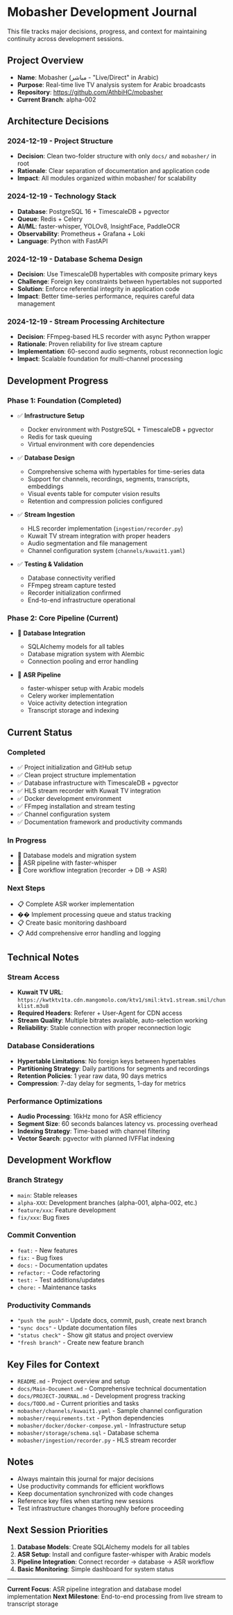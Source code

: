 # Mobasher Development Journal

This file tracks major decisions, progress, and context for maintaining continuity across development sessions.

## Project Overview
- **Name**: Mobasher (مباشر - "Live/Direct" in Arabic)
- **Purpose**: Real-time live TV analysis system for Arabic broadcasts
- **Repository**: https://github.com/AthbiHC/mobasher
- **Current Branch**: alpha-002

## Architecture Decisions

### 2024-12-19 - Project Structure
- **Decision**: Clean two-folder structure with only `docs/` and `mobasher/` in root
- **Rationale**: Clear separation of documentation and application code
- **Impact**: All modules organized within mobasher/ for scalability

### 2024-12-19 - Technology Stack
- **Database**: PostgreSQL 16 + TimescaleDB + pgvector
- **Queue**: Redis + Celery
- **AI/ML**: faster-whisper, YOLOv8, InsightFace, PaddleOCR
- **Observability**: Prometheus + Grafana + Loki
- **Language**: Python with FastAPI

### 2024-12-19 - Database Schema Design
- **Decision**: Use TimescaleDB hypertables with composite primary keys
- **Challenge**: Foreign key constraints between hypertables not supported
- **Solution**: Enforce referential integrity in application code
- **Impact**: Better time-series performance, requires careful data management

### 2024-12-19 - Stream Processing Architecture
- **Decision**: FFmpeg-based HLS recorder with async Python wrapper
- **Rationale**: Proven reliability for live stream capture
- **Implementation**: 60-second audio segments, robust reconnection logic
- **Impact**: Scalable foundation for multi-channel processing

## Development Progress

### Phase 1: Foundation (Completed)
- ✅ **Infrastructure Setup**
  - Docker environment with PostgreSQL + TimescaleDB + pgvector
  - Redis for task queuing
  - Virtual environment with core dependencies
  
- ✅ **Database Design**
  - Comprehensive schema with hypertables for time-series data
  - Support for channels, recordings, segments, transcripts, embeddings
  - Visual events table for computer vision results
  - Retention and compression policies configured

- ✅ **Stream Ingestion**
  - HLS recorder implementation (`ingestion/recorder.py`)
  - Kuwait TV stream integration with proper headers
  - Audio segmentation and file management
  - Channel configuration system (`channels/kuwait1.yaml`)

- ✅ **Testing & Validation**
  - Database connectivity verified
  - FFmpeg stream capture tested
  - Recorder initialization confirmed
  - End-to-end infrastructure operational

### Phase 2: Core Pipeline (Current)
- 🔄 **Database Integration**
  - SQLAlchemy models for all tables
  - Database migration system with Alembic
  - Connection pooling and error handling

- 🔄 **ASR Pipeline**
  - faster-whisper setup with Arabic models
  - Celery worker implementation
  - Voice activity detection integration
  - Transcript storage and indexing

## Current Status

### Completed
- ✅ Project initialization and GitHub setup
- ✅ Clean project structure implementation
- ✅ Database infrastructure with TimescaleDB + pgvector
- ✅ HLS stream recorder with Kuwait TV integration
- ✅ Docker development environment
- ✅ FFmpeg installation and stream testing
- ✅ Channel configuration system
- ✅ Documentation framework and productivity commands

### In Progress
- 🔄 Database models and migration system
- 🔄 ASR pipeline with faster-whisper
- 🔄 Core workflow integration (recorder → DB → ASR)

### Next Steps
- 📋 Complete ASR worker implementation
- �� Implement processing queue and status tracking
- 📋 Create basic monitoring dashboard
- 📋 Add comprehensive error handling and logging

## Technical Notes

### Stream Access
- **Kuwait TV URL**: `https://kwtktv1ta.cdn.mangomolo.com/ktv1/smil:ktv1.stream.smil/chunklist.m3u8`
- **Required Headers**: Referer + User-Agent for CDN access
- **Stream Quality**: Multiple bitrates available, auto-selection working
- **Reliability**: Stable connection with proper reconnection logic

### Database Considerations
- **Hypertable Limitations**: No foreign keys between hypertables
- **Partitioning Strategy**: Daily partitions for segments and recordings
- **Retention Policies**: 1 year raw data, 90 days metrics
- **Compression**: 7-day delay for segments, 1-day for metrics

### Performance Optimizations
- **Audio Processing**: 16kHz mono for ASR efficiency
- **Segment Size**: 60 seconds balances latency vs. processing overhead
- **Indexing Strategy**: Time-based with channel filtering
- **Vector Search**: pgvector with planned IVFFlat indexing

## Development Workflow

### Branch Strategy
- `main`: Stable releases
- `alpha-XXX`: Development branches (alpha-001, alpha-002, etc.)
- `feature/xxx`: Feature development
- `fix/xxx`: Bug fixes

### Commit Convention
- `feat:` - New features
- `fix:` - Bug fixes
- `docs:` - Documentation updates
- `refactor:` - Code refactoring
- `test:` - Test additions/updates
- `chore:` - Maintenance tasks

### Productivity Commands
- `"push the push"` - Update docs, commit, push, create next branch
- `"sync docs"` - Update documentation files
- `"status check"` - Show git status and project overview
- `"fresh branch"` - Create new feature branch

## Key Files for Context
- `README.md` - Project overview and setup
- `docs/Main-Document.md` - Comprehensive technical documentation
- `docs/PROJECT-JOURNAL.md` - Development progress tracking
- `docs/TODO.md` - Current priorities and tasks
- `mobasher/channels/kuwait1.yaml` - Sample channel configuration
- `mobasher/requirements.txt` - Python dependencies
- `mobasher/docker/docker-compose.yml` - Infrastructure setup
- `mobasher/storage/schema.sql` - Database schema
- `mobasher/ingestion/recorder.py` - HLS stream recorder

## Notes
- Always maintain this journal for major decisions
- Use productivity commands for efficient workflows
- Keep documentation synchronized with code changes
- Reference key files when starting new sessions
- Test infrastructure changes thoroughly before proceeding

## Next Session Priorities
1. **Database Models**: Create SQLAlchemy models for all tables
2. **ASR Setup**: Install and configure faster-whisper with Arabic models
3. **Pipeline Integration**: Connect recorder → database → ASR workflow
4. **Basic Monitoring**: Simple dashboard for system status

---

**Current Focus**: ASR pipeline integration and database model implementation
**Next Milestone**: End-to-end processing from live stream to transcript storage

